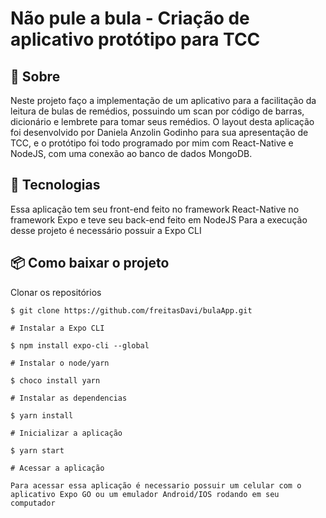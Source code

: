 # Não pule a bula - Criação de aplicativo protótipo para TCC

## 📖 Sobre 

  Neste projeto faço a implementação de um aplicativo para a facilitação da leitura de bulas de remédios, possuindo um scan por código de barras, dicionário e lembrete para tomar seus remédios.
  O layout desta aplicação foi desenvolvido por Daniela Anzolin Godinho para sua apresentação de TCC, e o protótipo foi todo programado por mim com React-Native e NodeJS, com uma conexão ao banco de dados MongoDB.

## 🚀 Tecnologias

  Essa aplicação tem seu front-end feito no framework React-Native no framework Expo e teve seu back-end feito em NodeJS
  Para a execução desse projeto é necessário possuir a Expo CLI
  
## 📦 Como baixar o projeto

   Clonar os repositórios
   
    $ git clone https://github.com/freitasDavi/bulaApp.git
   
    # Instalar a Expo CLI
    
    $ npm install expo-cli --global
   
    # Instalar o node/yarn 

    $ choco install yarn

    # Instalar as dependencias
  
    $ yarn install
    
    # Inicializar a aplicação

    $ yarn start

    # Acessar a aplicação
    
    Para acessar essa aplicação é necessario possuir um celular com o aplicativo Expo GO ou um emulador Android/IOS rodando em seu computador
